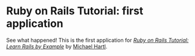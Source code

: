 # Ruby on Rails Tutorial: first application
See what happened!
This is the first application for
[*Ruby on Rails Tutorial: Learn Rails by Example*](http://railstutorial.org/)
by [Michael Hartl](http://michaelhartl.com/).